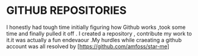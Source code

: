 # GITHUB REPOSITORIES
  I honestly had tough time initially figuring how Github works ,took some time and finally pulled it off . I created a repository ,
  contribute my work to it.it was actually a fun endevaour .My hurdles while craeating a github account was all resolved by 
                                                    [https://github.com/amfoss/star-me]
